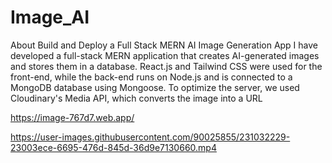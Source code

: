 # Image_AI
About Build and Deploy a Full Stack MERN AI Image Generation App
 I have developed a full-stack MERN application that creates AI-generated images and stores them in a database.
 React.js and Tailwind CSS were used for the front-end, while the back-end runs on Node.js and is connected to a MongoDB database using Mongoose.
 To optimize the server, we used Cloudinary's Media API, which converts the image into a URL

https://image-767d7.web.app/



https://user-images.githubusercontent.com/90025855/231032229-23003ece-6695-476d-845d-36d9e7130660.mp4

